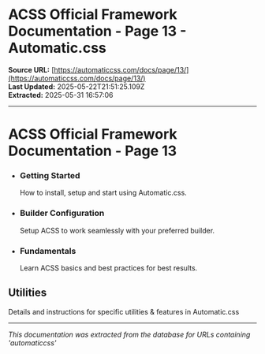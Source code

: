# ACSS Official Framework Documentation - Page 13 - Automatic.css

**Source URL:** [https://automaticcss.com/docs/page/13/](https://automaticcss.com/docs/page/13/)  
**Last Updated:** 2025-05-22T21:51:25.109Z  
**Extracted:** 2025-05-31 16:57:06

---

# ACSS Official Framework Documentation - Page 13

*   ### Getting Started
    
    How to install, setup and start using Automatic.css.
    
*   ### Builder Configuration
    
    Setup ACSS to work seamlessly with your preferred builder.
    
*   ### Fundamentals
    
    Learn ACSS basics and best practices for best results.
    

## Utilities

Details and instructions for specific utilities & features in Automatic.css

---

*This documentation was extracted from the database for URLs containing 'automaticcss'*
